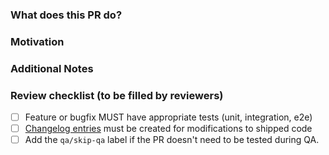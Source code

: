 ### What does this PR do?
<!-- A brief description of the change being made with this pull request. -->

### Motivation
<!-- What inspired you to submit this pull request? -->

### Additional Notes
<!-- Anything else we should know when reviewing? -->

### Review checklist (to be filled by reviewers)

- [ ] Feature or bugfix MUST have appropriate tests (unit, integration, e2e)
- [ ] [Changelog entries](https://datadoghq.dev/integrations-core/guidelines/pr/#changelog-entries) must be created for modifications to shipped code
- [ ] Add the `qa/skip-qa` label if the PR doesn't need to be tested during QA.
